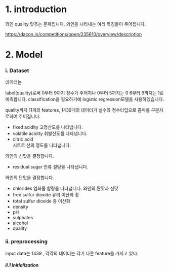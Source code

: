 # 1. introduction


와인 quality 맞추는 문제입니다.
와인을 나타내는 여러 특징들이 주어집니다.

<https://dacon.io/competitions/open/235610/overview/description>

# 2. Model


### i. Dataset


데이터는 

label(quality)로써 0부터 9까지 정수가 주어지나 0부터 5까지는 0 6부터 9까지는 1로 예측합니다.
classification을 필요하기에 logistic regression모델을 사용하겠습니다.

quality까지 11개의 features, 1439개의 데이터가 실수와 정수타입으로 콤마를 구분자로하여 주어집니다.

* fixed acidity
고정산도를 나타냅니다.
* volatile acidity
휘발산도를 나타냅니다.
* citric acid       
시트르 산의 정도를 나타냅니다.

와인의 신맛을 결정합니다.

* residual sugar
잔류 설탕을 나타냅니다. 

와인의 단맛을 결정합니다.


* chlorides
염화물 함량을 나타냅니다. 와인의 짠맛과 신맛             
* free sulfur dioxide
유리 이산화 황
* total sulfur dioxide
총 이산화
* density               
* pH                   
* sulphates            
* alcohol              
* quality 

    
### ii. preprocessing

input data는 1439 , 각각의 데이터는 각기 다른 feature를 가지고 있다. 

##### ii.1 Initialization



